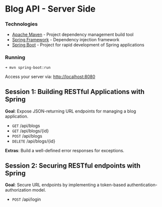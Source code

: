 Blog API - Server Side
===

### Technologies
- [Apache Maven](https://maven.apache.org/) - Project dependency management build tool
- [Spring Framework](http://projects.spring.io/spring-framework) - Dependency injection framework
- [Spring Boot](http://projects.spring.io/spring-boot/) - Project for rapid development of Spring applications

### Running
```
➜ mvn spring-boot:run
```
Access your server via: [http://localhost:8080]()

## **Session 1**: Building RESTful Applications with Spring
**Goal**: Expose JSON-returning URL endpoints for managing a blog application.
  - `GET`     /api/blogs
  - `GET`     /api/blogs/{id}
  - `POST`    /api/blogs
  - `DELETE`  /api/blogs/{id}

**Extras**: Build a well-defined error responses for exceptions.

## **Session 2**: Securing RESTful endpoints with Spring
**Goal**: Secure URL endpoints by implementing a token-based authentication-authorization model.
  - `POST`    /api/login
